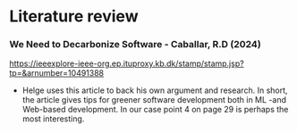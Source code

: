 # Literature review

### We Need to Decarbonize Software - Caballar, R.D (2024)
https://ieeexplore-ieee-org.ep.ituproxy.kb.dk/stamp/stamp.jsp?tp=&arnumber=10491388
- Helge uses this article to back his own argument and research.
In short, the article gives tips for greener software development both in ML -and Web-based development.
In our case point 4 on page 29 is perhaps the most interesting.
